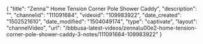 {
    "title": "Zenna&trade; Home Tension Corner Pole Shower Caddy",
    "description": "",
    "channelid": "111091684",
    "videoid": "109983922",
    "date_created": "1502521610",
    "date_modified": "1504049174",
    "type": "captivate",
    "layout": "channelVideo",
    "url": "\/bbbusa-latest-videos\/zenna\u00e2-home-tension-corner-pole-shower-caddy-3-notes\/111091684-109983922"
}
